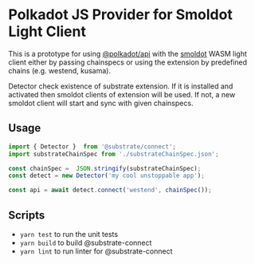 # Polkadot JS Provider for Smoldot Light Client

This is a prototype for using [@polkadot/api](https://polkadot.js.org/docs/api/start)
with the [smoldot](https://npmjs.com/package/smoldot) WASM light client either by 
passing chainspecs or using the extension by predefined chains (e.g. westend, kusama).

Detector check existence of substrate extension. If it is installed and activated then
smoldot clients of extension will be used. If not, a new smoldot client will start and
sync with given chainspecs.

## Usage

```js
import { Detector }  from '@substrate/connect';
import substrateChainSpec from './substrateChainSpec.json';

const chainSpec =  JSON.stringify(substrateChainSpec);
const detect = new Detector('my cool unstoppable app');

const api = await detect.connect('westend', chainSpec());
```

## Scripts

* `yarn test` to run the unit tests
* `yarn build` to build @substrate-connect
* `yarn lint` to run linter for @substrate-connect
